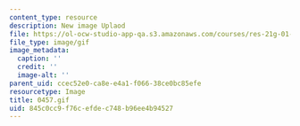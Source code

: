 ```yaml
---
content_type: resource
description: New image Uplaod
file: https://ol-ocw-studio-app-qa.s3.amazonaws.com/courses/res-21g-01-kana-spring-2010/845c0cc9f76cefdec748b96ee4b94527_0457.gif
file_type: image/gif
image_metadata:
  caption: ''
  credit: ''
  image-alt: ''
parent_uid: ccec52e0-ca8e-e4a1-f066-38ce0bc85efe
resourcetype: Image
title: 0457.gif
uid: 845c0cc9-f76c-efde-c748-b96ee4b94527
---
```

